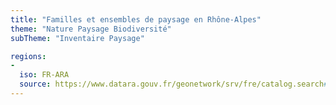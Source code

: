 ```yaml
---
title: "Familles et ensembles de paysage en Rhône-Alpes"
theme: "Nature Paysage Biodiversité"
subTheme: "Inventaire Paysage"

regions:
-
  iso: FR-ARA
  source: https://www.datara.gouv.fr/geonetwork/srv/fre/catalog.search#/search?resultType=details&sortBy=relevance&from=1&to=20&fast=index&_content_type=json&any=Familles et ensembles de paysage en Rhône-Alpes
---
```

